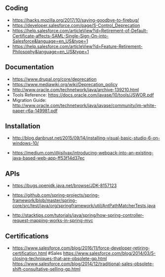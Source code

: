 ## Coding

* https://hacks.mozilla.org/2017/10/saying-goodbye-to-firebug/
* https://developer.salesforce.com/page/S-Control_Deprecation
* https://help.salesforce.com/articleView?id=Retirement-of-Default-Certificate-affects-SAML-Single-Sign-On-into-Salesforce&language=en_US&type=1
* https://help.salesforce.com/articleView?id=Feature-Retirement-Philosophy&language=en_US&type=1


## Documentation

* https://www.drupal.org/core/deprecation
* https://www.mediawiki.org/wiki/Deprecation_policy
* http://www.oracle.com/technetwork/java/archive-139210.html
* Tools Reference: https://docs.oracle.com/javase/10/tools/JSWOR.pdf
* Migration Guide: http://www.oracle.com/technetwork/java/javase/community/jm-white-paper-r6a-149981.pdf

## Installation

* http://blog.danbrust.net/2015/09/14/installing-visual-basic-studio-6-on-windows-10/

* https://medium.com/@jsilvax/introducing-webpack-into-an-existing-java-based-web-app-ff53f14d37ec

## APIs

* https://bugs.openjdk.java.net/browse/JDK-8157123

* https://github.com/spring-projects/spring-framework/blob/master/spring-core/src/test/java/org/springframework/util/AntPathMatcherTests.java

* http://stacktips.com/tutorials/java/spring/how-spring-controller-request-mapping-works-in-spring-mvc


## Certifications

* https://www.salesforce.com/blog/2016/11/force-developer-retiring-certification.html
#Sales
https://www.salesforce.com/blog/2014/03/5-closing-techniques-that-are-obsolete-gp.html
https://www.salesforce.com/blog/2014/12/traditional-sales-obsolete-shift-consultative-selling-gp.html